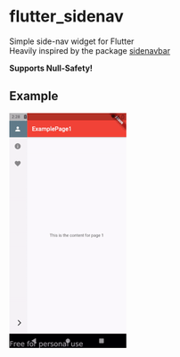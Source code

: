# flutter_sidenav

Simple side-nav widget for Flutter  
Heavily inspired by the package [sidenavbar](https://pub.dev/packages/sidenavbar)

**Supports Null-Safety!** 


## Example

![](gif/example2.gif)